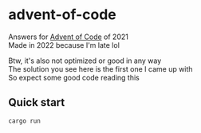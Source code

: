 # advent-of-code
Answers for [Advent of Code](https://adventofcode.com/2021) of 2021<br>
Made in 2022 because I'm late lol<br>

Btw, it's also not optimized or good in any way<br>
The solution you see here is the first one I came up with<br>
So expect some good code reading this<br>

## Quick start
```
cargo run
```
